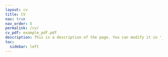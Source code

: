 ```yaml
---
layout: cv
title: CV
nav: true
nav_order: 5
permalink: /cv/ 
cv_pdf: example_pdf.pdf
description: This is a description of the page. You can modify it in '_pages/cv.md'. You can also change or remove the top pdf download button.
toc:
  sidebar: left
---
```

